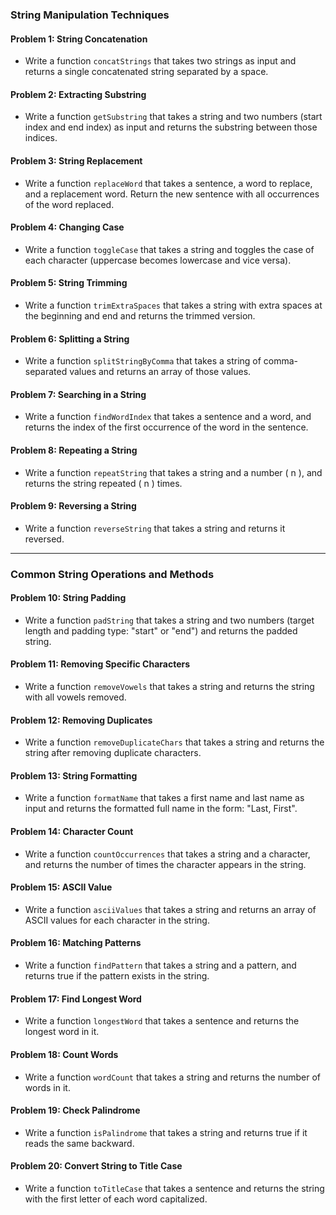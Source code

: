 ### String Manipulation Techniques

#### Problem 1: String Concatenation

- Write a function `concatStrings` that takes two strings as input and returns a single concatenated string separated by a space.

#### Problem 2: Extracting Substring

- Write a function `getSubstring` that takes a string and two numbers (start index and end index) as input and returns the substring between those indices.

#### Problem 3: String Replacement

- Write a function `replaceWord` that takes a sentence, a word to replace, and a replacement word. Return the new sentence with all occurrences of the word replaced.

#### Problem 4: Changing Case

- Write a function `toggleCase` that takes a string and toggles the case of each character (uppercase becomes lowercase and vice versa).

#### Problem 5: String Trimming

- Write a function `trimExtraSpaces` that takes a string with extra spaces at the beginning and end and returns the trimmed version.

#### Problem 6: Splitting a String

- Write a function `splitStringByComma` that takes a string of comma-separated values and returns an array of those values.

#### Problem 7: Searching in a String

- Write a function `findWordIndex` that takes a sentence and a word, and returns the index of the first occurrence of the word in the sentence.

#### Problem 8: Repeating a String

- Write a function `repeatString` that takes a string and a number \( n \), and returns the string repeated \( n \) times.

#### Problem 9: Reversing a String

- Write a function `reverseString` that takes a string and returns it reversed.

---

### Common String Operations and Methods

#### Problem 10: String Padding

- Write a function `padString` that takes a string and two numbers (target length and padding type: "start" or "end") and returns the padded string.

#### Problem 11: Removing Specific Characters

- Write a function `removeVowels` that takes a string and returns the string with all vowels removed.

#### Problem 12: Removing Duplicates

- Write a function `removeDuplicateChars` that takes a string and returns the string after removing duplicate characters.

#### Problem 13: String Formatting

- Write a function `formatName` that takes a first name and last name as input and returns the formatted full name in the form: "Last, First".

#### Problem 14: Character Count

- Write a function `countOccurrences` that takes a string and a character, and returns the number of times the character appears in the string.

#### Problem 15: ASCII Value

- Write a function `asciiValues` that takes a string and returns an array of ASCII values for each character in the string.

#### Problem 16: Matching Patterns

- Write a function `findPattern` that takes a string and a pattern, and returns true if the pattern exists in the string.

#### Problem 17: Find Longest Word

- Write a function `longestWord` that takes a sentence and returns the longest word in it.

#### Problem 18: Count Words

- Write a function `wordCount` that takes a string and returns the number of words in it.

#### Problem 19: Check Palindrome

- Write a function `isPalindrome` that takes a string and returns true if it reads the same backward.

#### Problem 20: Convert String to Title Case

- Write a function `toTitleCase` that takes a sentence and returns the string with the first letter of each word capitalized.
